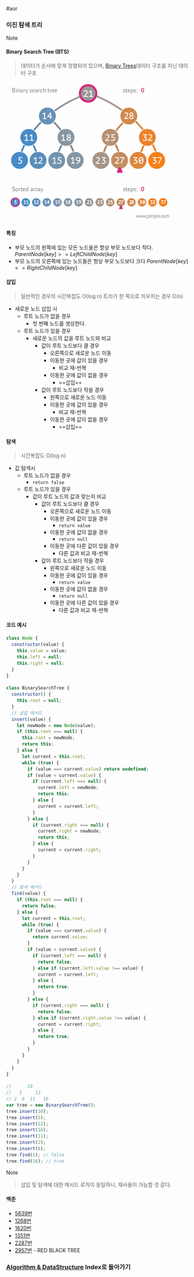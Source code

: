 #aor 
### 이진 탐색 트리
>[!note]
>#### Binary Search Tree (BTS)
>
>>데이터가 순서에 맞게 정렬되어 있으며, [Binary Trees](Binary%20Trees.md)데이터 구조를 지닌 데이터 구조

![](../../../../Stuff/Image/AOR/Algorithm%20&%20DataStructure/Binary_search_tree_example.gif)

#### 특징
- 부모 노드의 왼쪽에 있는 모든 노드들은 항상 부모 노드보다 작다.
$ParentNode[key] >= LeftChildNode[key]$
- 부모 노드의 오른쪽에 있는 노드들은 항상 부모 노드보다 크다
$ParentNode[key] <= RightChildNode[key]$
#### 삽입
>일반적인 경우의 시간복잡도 O(log n)
>트리가 한 쪽으로  치우치는 경우 O(n)

- 새로운 노드 삽입 시
	- 루트 노드가 없을 경우
		- 첫 번째 노드를 생성한다.
	- 루트 노드가 있을 경우
		- 새로운 노드의 값을 루트 노드와 비교
			- 값이 루트 노드보다 클 경우
				- 오른쪽으로 새로운 노드 이동
				- 이동한 곳에 값이 있을 경우
					- 비교 재-반복
				- 이동한 곳에 값이 없을 경우
					- ==삽입==
			- 값이 루트 노드보다 작을 경우
				- 왼쪽으로 새로운 노드 이동
				- 이동한 곳에 값이 있을 경우
					- 비교 재-반복
				- 이동한 곳에 값이 없을 경우
					- ==삽입==
#### 탐색
>시간복잡도 O(log n)

- 값 탐색시
	- 루트 노드가 없을 경우
		- `return false`
	- 루트 노드가 있을 경우
		- 값이 루트 노드의 값과 맞는지 비교
			- 값이 루트 노드보다 클 경우
				- 오른쪽으로 새로운 노드 이동
				- 이동한 곳에 값이 있을 경우
					- `return value`
				- 이동한 곳에 값이 없을 경우
					- `return null`
				- 이동한 곳에 다른 값이 있을 경우
					- 다른 값과 비교 재-반복
			- 값이 루트 노드보다 작을 경우
				- 왼쪽으로 새로운 노드 이동
				- 이동한 곳에 값이 있을 경우
					- `return value`
				- 이동한 곳에 값이 없을 경우
					- `return null`
				- 이동한 곳에 다른 값이 있을 경우
					- 다른 값과 비교 재-반복
#### 코드 예시
```js
class Node {
  constructor(value) {
    this.value = value;
    this.left = null;
    this.right = null;
  }
}

class BinarySearchTree {
  constructor() {
    this.root = null;
  }
  // 삽입 메서드
  insert(value) {
    let newNode = new Node(value);
    if (this.root === null) {
      this.root = newNode;
      return this;
    } else {
      let current = this.root;
      while (true) {
        if (value === current.value) return undefined;
        if (value < current.value) {
          if (current.left === null) {
            current.left = newNode;
            return this;
          } else {
            current = current.left;
          }
        } else {
          if (current.right === null) {
            current.right = newNode;
            return this;
          } else {
            current = current.right;
          }
        }
      }
    }
  }
  // 탐색 메서드
  find(value) {
    if (this.root === null) {
      return false;
    } else {
      let current = this.root;
      while (true) {
        if (value === current.value) {
          return current.value;
        }
        if (value < current.value) {
          if (current.left === null) {
            return false;
          } else if (current.left.value !== value) {
            current = current.left;
          } else {
            return true;
          }
        } else {
          if (current.right === null) {
            return false;
          } else if (current.right.value !== value) {
            current = current.right;
          } else {
            return true;
          }
        }
      }
    }
  }
}

//      10
//   5     12
// 2  6  11   16
var tree = new BinarySearchTree();
tree.insert(10);
tree.insert(5);
tree.insert(12);
tree.insert(16);
tree.insert(11);
tree.insert(2);
tree.insert(6);
tree.find(1); // false
tree.find(16); // true

```

>[!note]
>>삽입 및 탐색에 대한 메서드 로직이 동일하니, 재사용이 가능할 것 같다.

#### 백준
- [5639번](https://www.acmicpc.net/problem/5639)
- [1268번](https://www.acmicpc.net/problem/1269)
- [1620번](https://www.acmicpc.net/problem/1620)
- [1351번](https://www.acmicpc.net/problem/1351)
- [2287번](https://www.acmicpc.net/problem/2287)
- [2957번](https://www.acmicpc.net/problem/2957) - RED BLACK TREE
### [Algorithm & DataStructure](../../../Dev-Index/Algorithm%20&%20DataStructure.md) Index로 돌아가기